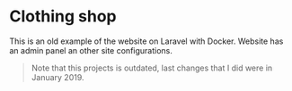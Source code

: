 # Clothing shop

This is an old example of the website on Laravel with Docker. Website has an admin panel an other site configurations.

> Note that this projects is outdated, last changes that I did were in January 2019.
